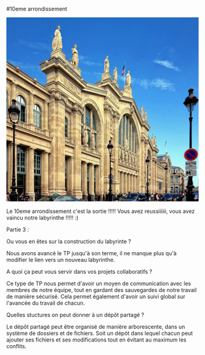 #10eme arrondissement

![10eme arrondissement](/jeu-heros-paris/img10eme.jpg "10eme arrondissement")

Le 10eme arrondissement c'est la sortie !!!!!
Vous avez reussiiiiii, vous avez vaincu notre labyrinthe !!!!! :)

Partie 3 :

Ou vous en êtes sur la construction du labyrinte ?

Nous avons avancé le TP jusqu'à son terme, il ne manque plus qu'à modifier le lien vers un nouveau labyrinthe. 


A quoi ça peut vous servir dans vos projets collaboratifs ?

Ce type de TP nous permet d'avoir un moyen de communication avec les membres de notre équipe, tout en gardant des sauvegardes de notre travail de manière sécurisé. Cela permet également d'avoir un suivi global sur l'avancée du travail de chacun.


Quelles stuctures on peut donner à un dépôt partagé ?

Le dépôt partagé peut être organisé de manière arborescente, dans un système de dossiers et de fichiers. Soit un dépôt dans lequel chacun peut ajouter ses fichiers et ses modifications tout en évitant au maximum les conflits.
